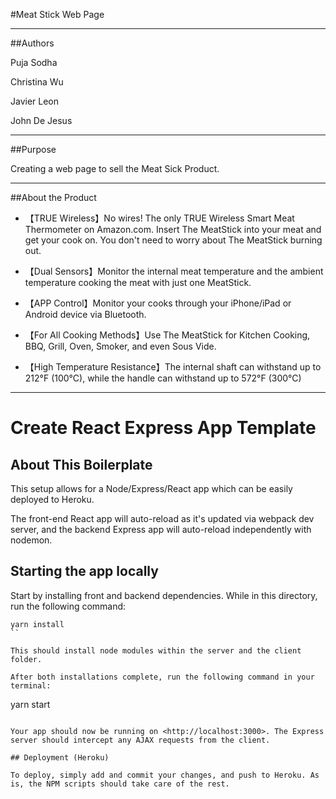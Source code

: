 #Meat Stick Web Page 

___

##Authors 

Puja Sodha 

Christina Wu

Javier Leon 

John De Jesus

___

##Purpose

Creating a web page to sell the Meat Sick Product. 

___

##About the Product 

* 【TRUE Wireless】No wires! The only TRUE Wireless Smart Meat Thermometer on Amazon.com. Insert The MeatStick into your meat and get your cook on. You don't need to worry about The MeatStick burning out.

* 【Dual Sensors】Monitor the internal meat temperature and the ambient temperature cooking the meat with just one MeatStick.

* 【APP Control】Monitor your cooks through your iPhone/iPad or Android device via Bluetooth.

* 【For All Cooking Methods】Use The MeatStick for Kitchen Cooking, BBQ, Grill, Oven, Smoker, and even Sous Vide.

* 【High Temperature Resistance】The internal shaft can withstand up to 212°F (100°C), while the handle can withstand up to 572°F (300°C)


---


# Create React Express App Template

## About This Boilerplate

This setup allows for a Node/Express/React app which can be easily deployed to Heroku.

The front-end React app will auto-reload as it's updated via webpack dev server, and the backend Express app will auto-reload independently with nodemon.

## Starting the app locally

Start by installing front and backend dependencies. While in this directory, run the following command:

```
yarn install
``

This should install node modules within the server and the client folder.

After both installations complete, run the following command in your terminal:

```
yarn start
```

Your app should now be running on <http://localhost:3000>. The Express server should intercept any AJAX requests from the client.

## Deployment (Heroku)

To deploy, simply add and commit your changes, and push to Heroku. As is, the NPM scripts should take care of the rest.
